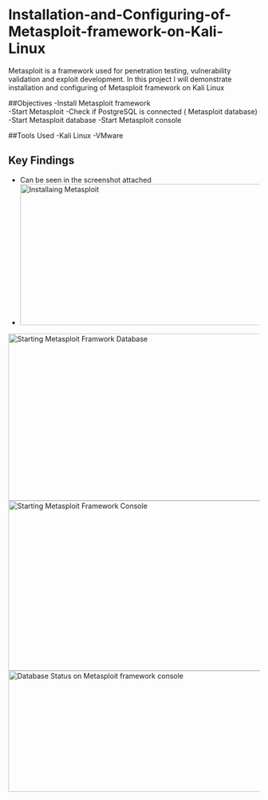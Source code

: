 # Installation-and-Configuring-of-Metasploit-framework-on-Kali-Linux
Metasploit is a framework used for penetration testing, vulnerability validation and exploit development. In this project I will demonstrate installation and configuring of Metasploit framework on Kali Linux 

##Objectives
-Install Metasploit framework  
-Start Metasploit
-Check if PostgreSQL is connected ( Metasploit database) 
-Start Metasploit database 
-Start Metasploit console

##Tools Used
-Kali Linux 
-VMware 

## Key Findings
- Can be seen in the screenshot attached
- <img width="554" height="283" alt="Installaing  Metasploit" src="https://github.com/user-attachments/assets/94089507-0574-425f-a219-35768c158aec" />

<img width="548" height="335" alt="Starting Metasploit Framwork Database" src="https://github.com/user-attachments/assets/0dcd0734-23fd-4a3e-81b2-03fbeeba3428" />
<img width="541" height="341" alt="Starting Metasploit Framework Console" src="https://github.com/user-attachments/assets/9e1e68be-7dc9-4345-9431-71a7572dc226" />
<img width="533" height="243" alt="Database Status on Metasploit framework console" src="https://github.com/user-attachments/assets/7db3e3a9-196f-4988-a58c-24109e682031" />


 


